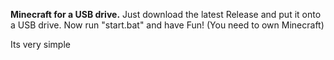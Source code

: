 **Minecraft for a USB drive.**
Just download the latest Release and put it onto a USB drive. Now run "start.bat" and have Fun!
(You need to own Minecraft)

Its very simple
